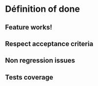 # Définition of done

## Feature works!

## Respect acceptance criteria

## Non regression issues

## Tests coverage 